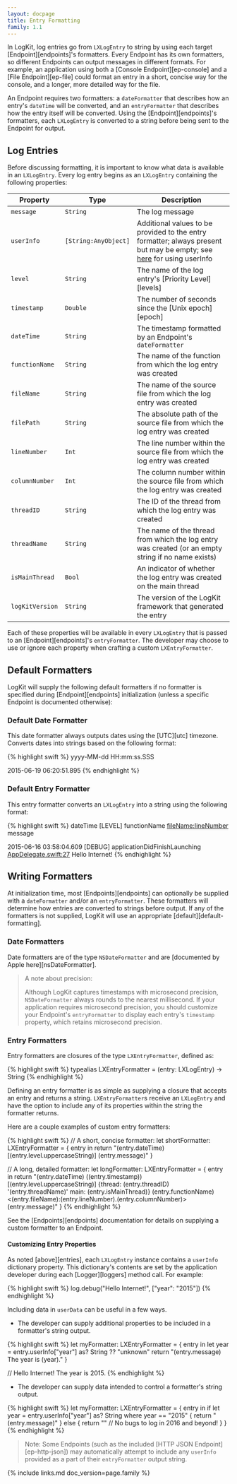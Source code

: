 ```yaml
---
layout: docpage
title: Entry Formatting
family: 1.1
---
```

In LogKit, log entries go from `LXLogEntry` to string by using each target [Endpoint][endpoints]'s formatters. Every Endpoint has its own formatters, so different Endpoints can output messages in different formats. For example, an application using both a [Console Endpoint][ep-console] and a [File Endpoint][ep-file] could format an entry in a short, concise way for the console, and a longer, more detailed way for the file.

An Endpoint requires two formatters: a `dateFormatter` that describes how an entry's `dateTime` will be converted, and an `entryFormatter` that describes how the entry itself will be converted. Using the [Endpoint][endpoints]'s formatters, each `LXLogEntry` is converted to a string before being sent to the Endpoint for output.

## Log Entries
Before discussing formatting, it is important to know what data is available in an `LXLogEntry`. Every log entry begins as an `LXLogEntry` containing the following properties:

Property        | Type                 | Description
--------------- | -------------------- | ------------------------------------------------------------------------------
`message`       | `String`             | The log message
`userInfo`      | `[String:AnyObject]` | Additional values to be provided to the entry formatter; always present but may be empty; see [here](#customizing-entry-properties) for using userInfo
`level`         | `String`             | The name of the log entry's [Priority Level][levels]
`timestamp`     | `Double`             | The number of seconds since the [Unix epoch][epoch]
`dateTime`      | `String`             | The timestamp formatted by an Endpoint's `dateFormatter`
`functionName`  | `String`             | The name of the function from which the log entry was created
`fileName`      | `String`             | The name of the source file from which the log entry was created
`filePath`      | `String`             | The absolute path of the source file from which the log entry was created
`lineNumber`    | `Int`                | The line number within the source file from which the log entry was created
`columnNumber`  | `Int`                | The column number within the source file from which the log entry was created
`threadID`      | `String`             | The ID of the thread from which the log entry was created
`threadName`    | `String`             | The name of the thread from which the log entry was created (or an empty string if no name exists)
`isMainThread`  | `Bool`               | An indicator of whether the log entry was created on the main thread
`logKitVersion` | `String`             | The version of the LogKit framework that generated the entry

Each of these properties will be available in every `LXLogEntry` that is passed to an [Endpoint][endpoints]'s `entryFormatter`. The developer may choose to use or ignore each property when crafting a custom `LXEntryFormatter`.

## Default Formatters
LogKit will supply the following default formatters if no formatter is specified during [Endpoint][endpoints] initialization (unless a specific Endpoint is documented otherwise):

### Default Date Formatter
This date formatter always outputs dates using the [UTC][utc] timezone. Converts dates into strings based on the following format:

{% highlight swift %}
yyyy-MM-dd HH:mm:ss.SSS

2015-06-19 06:20:51.895
{% endhighlight %}

### Default Entry Formatter
This entry formatter converts an `LXLogEntry` into a string using the following format:

{% highlight swift %}
dateTime [LEVEL] functionName <fileName:lineNumber> message

2015-06-16 03:58:04.609 [DEBUG] applicationDidFinishLaunching <AppDelegate.swift:27> Hello Internet!
{% endhighlight %}

## Writing Formatters
At initialization time, most [Endpoints][endpoints] can optionally be supplied with a `dateFormatter` and/or an `entryFormatter`. These formatters will determine how entries are converted to strings before output. If any of the formatters is not supplied, LogKit will use an appropriate [default][default-formatting].

### Date Formatters
Date formatters are of the type `NSDateFormatter` and are [documented by Apple here][nsDateFormatter].

> A note about precision:
>
> Although LogKit captures timestamps with microsecond precision, `NSDateFormatter` always rounds to the nearest millisecond. If your application requires microsecond precision, you should customize your Endpoint's `entryFormatter` to display each entry's `timestamp` property, which retains microsecond precision.

### Entry Formatters
Entry formatters are closures of the type `LXEntryFormatter`, defined as:

{% highlight swift %}
typealias LXEntryFormatter = (entry: LXLogEntry) -> String
{% endhighlight %}

Defining an entry formatter is as simple as supplying a closure that accepts an entry and returns a string. `LXEntryFormatter`s receive an `LXLogEntry` and have the option to include any of its properties within the string the formatter returns.

Here are a couple examples of custom entry formatters:

{% highlight swift %}
// A short, concise formatter:
let shortFormatter: LXEntryFormatter = { entry in
    return "\(entry.dateTime) [\(entry.level.uppercaseString)] \(entry.message)"
}

// A long, detailed formatter:
let longFormatter: LXEntryFormatter = { entry in
    return "\(entry.dateTime) (\(entry.timestamp)) [\(entry.level.uppercaseString)] {thread: \(entry.threadID) '\(entry.threadName)' main: \(entry.isMainThread)} \(entry.functionName) <\(entry.fileName):\(entry.lineNumber).\(entry.columnNumber)> \(entry.message)"
}
{% endhighlight %}

See the [Endpoints][endpoints] documentation for details on supplying a custom formatter to an Endpoint.

#### Customizing Entry Properties

As noted [above][entries], each `LXLogEntry` instance contains a `userInfo` dictionary property. This dictionary's contents are set by the application developer during each [Logger][loggers] method call. For example:

{% highlight swift %}
log.debug("Hello Internet!", ["year": "2015"])
{% endhighlight %}

Including data in `userData` can be useful in a few ways.

* The developer can supply additional properties to be included in a formatter's string output.

{% highlight swift %}
let myFormatter: LXEntryFormatter = { entry in
    let year = entry.userInfo["year"] as? String ?? "unknown"
    return "\(entry.message) The year is \(year)."
}

// Hello Internet! The year is 2015.
{% endhighlight %}

* The developer can supply data intended to control a formatter's string output.

{% highlight swift %}
let myFormatter: LXEntryFormatter = { entry in
    if let year = entry.userInfo["year"] as? String where year == "2015" {
        return "\(entry.message)"
    } else {
        return "" // No bugs to log in 2016 and beyond!
    }
}
{% endhighlight %}

> Note: Some Endpoints (such as the included [HTTP JSON Endpoint][ep-http-json]) may automatically attempt to include any `userInfo` provided as a part of their `entryFormatter` output string.


{% include links.md doc_version=page.family %}
